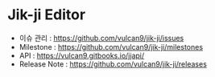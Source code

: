 # Jik-ji Editor
* 이슈 관리 : https://github.com/vulcan9/jik-ji/issues
* Milestone : https://github.com/vulcan9/jik-ji/milestones
* API : https://vulcan9.gitbooks.io/jjapi/
* Release Note : https://github.com/vulcan9/jik-ji/releases
